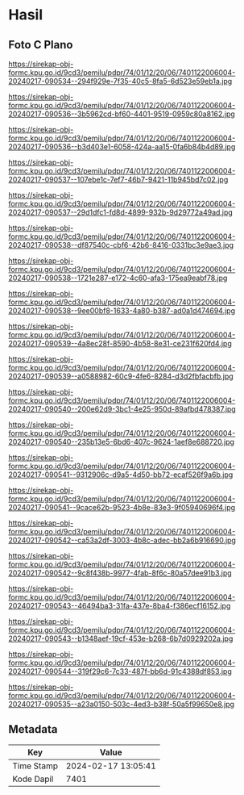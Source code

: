 # Hasil

## Foto C Plano

https://sirekap-obj-formc.kpu.go.id/9cd3/pemilu/pdpr/74/01/12/20/06/7401122006004-20240217-090534--294f929e-7f35-40c5-8fa5-6d523e59eb1a.jpg

https://sirekap-obj-formc.kpu.go.id/9cd3/pemilu/pdpr/74/01/12/20/06/7401122006004-20240217-090536--3b5962cd-bf60-4401-9519-0959c80a8162.jpg

https://sirekap-obj-formc.kpu.go.id/9cd3/pemilu/pdpr/74/01/12/20/06/7401122006004-20240217-090536--b3d403e1-6058-424a-aa15-0fa6b84b4d89.jpg

https://sirekap-obj-formc.kpu.go.id/9cd3/pemilu/pdpr/74/01/12/20/06/7401122006004-20240217-090537--107ebe1c-7ef7-46b7-9421-11b945bd7c02.jpg

https://sirekap-obj-formc.kpu.go.id/9cd3/pemilu/pdpr/74/01/12/20/06/7401122006004-20240217-090537--29d1dfc1-fd8d-4899-932b-9d29772a49ad.jpg

https://sirekap-obj-formc.kpu.go.id/9cd3/pemilu/pdpr/74/01/12/20/06/7401122006004-20240217-090538--df87540c-cbf6-42b6-8416-0331bc3e9ae3.jpg

https://sirekap-obj-formc.kpu.go.id/9cd3/pemilu/pdpr/74/01/12/20/06/7401122006004-20240217-090538--1721e287-e172-4c60-afa3-175ea9eabf78.jpg

https://sirekap-obj-formc.kpu.go.id/9cd3/pemilu/pdpr/74/01/12/20/06/7401122006004-20240217-090538--9ee00bf8-1633-4a80-b387-ad0a1d474694.jpg

https://sirekap-obj-formc.kpu.go.id/9cd3/pemilu/pdpr/74/01/12/20/06/7401122006004-20240217-090539--4a8ec28f-8590-4b58-8e31-ce231f620fd4.jpg

https://sirekap-obj-formc.kpu.go.id/9cd3/pemilu/pdpr/74/01/12/20/06/7401122006004-20240217-090539--a0588982-60c9-4fe6-8284-d3d2fbfacbfb.jpg

https://sirekap-obj-formc.kpu.go.id/9cd3/pemilu/pdpr/74/01/12/20/06/7401122006004-20240217-090540--200e62d9-3bc1-4e25-950d-89afbd478387.jpg

https://sirekap-obj-formc.kpu.go.id/9cd3/pemilu/pdpr/74/01/12/20/06/7401122006004-20240217-090540--235b13e5-6bd6-407c-9624-1aef8e688720.jpg

https://sirekap-obj-formc.kpu.go.id/9cd3/pemilu/pdpr/74/01/12/20/06/7401122006004-20240217-090541--9312906c-d9a5-4d50-bb72-ecaf526f9a6b.jpg

https://sirekap-obj-formc.kpu.go.id/9cd3/pemilu/pdpr/74/01/12/20/06/7401122006004-20240217-090541--9cace62b-9523-4b8e-83e3-9f05940696f4.jpg

https://sirekap-obj-formc.kpu.go.id/9cd3/pemilu/pdpr/74/01/12/20/06/7401122006004-20240217-090542--ca53a2df-3003-4b8c-adec-bb2a6b916690.jpg

https://sirekap-obj-formc.kpu.go.id/9cd3/pemilu/pdpr/74/01/12/20/06/7401122006004-20240217-090542--9c8f438b-9977-4fab-8f6c-80a57dee91b3.jpg

https://sirekap-obj-formc.kpu.go.id/9cd3/pemilu/pdpr/74/01/12/20/06/7401122006004-20240217-090543--46494ba3-31fa-437e-8ba4-f386ecf16152.jpg

https://sirekap-obj-formc.kpu.go.id/9cd3/pemilu/pdpr/74/01/12/20/06/7401122006004-20240217-090543--b1348aef-19cf-453e-b268-6b7d0929202a.jpg

https://sirekap-obj-formc.kpu.go.id/9cd3/pemilu/pdpr/74/01/12/20/06/7401122006004-20240217-090544--319f29c6-7c33-487f-bb6d-91c4388df853.jpg

https://sirekap-obj-formc.kpu.go.id/9cd3/pemilu/pdpr/74/01/12/20/06/7401122006004-20240217-090535--a23a0150-503c-4ed3-b38f-50a5f99650e8.jpg


## Metadata

| Key        | Value               |
| ---------- | ------------------- |
| Time Stamp | 2024-02-17 13:05:41 |
| Kode Dapil | 7401                |



